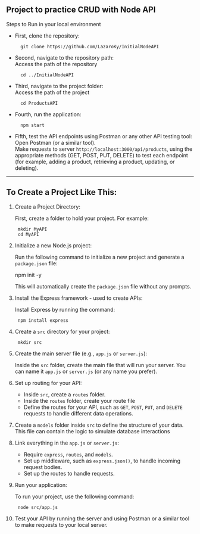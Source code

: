## Project to practice CRUD with Node API 

Steps to Run in your local environment  
- First, clone the repository:  

        git clone https://github.com/LazaroKy/InitialNodeAPI

- Second, navigate to the repository path:  
Access the path of the repository

        cd ../InitialNodeAPI

- Third, navigate to the project folder:  
Access the path of the project

        cd ProductsAPI

- Fourth, run the application:  

        npm start

- Fifth, test the API endpoints using Postman or any other API testing tool:    
Open Postman (or a similar tool).  
Make requests to server `http://localhost:3000/api/products`, using the appropriate methods (GET, POST, PUT, DELETE) to test each endpoint (for example, adding a product, retrieving a product, updating, or deleting). 


---
## To Create a Project Like This:

1. Create a Project Directory:

    First, create a folder to hold your project. For example:

        mkdir MyAPI
        cd MyAPI

2. Initialize a new Node.js project:

    Run the following command to initialize a new project and generate a `package.json` file:

    npm init -y

    This will automatically create the `package.json` file without any prompts.

3. Install the Express framework - used to create APIs:

    Install Express by running the command:

        npm install express

4. Create a `src` directory for your project:

        mkdir src

5. Create the main server file (e.g., `app.js` or `server.js`):

    Inside the `src` folder, create the main file that will run your server. You can name it `app.js` or `server.js` (or any name you prefer).

6. Set up routing for your API:

    - Inside `src`, create a `routes` folder.
    - Inside the `routes` folder, create your route file
    - Define the routes for your API, such as `GET`, `POST`, `PUT`, and `DELETE` requests to handle different data operations.

7. Create a `models` folder inside `src` to define the structure of your data. This file can contain the logic to simulate database interactions 

8. Link everything in the `app.js` or `server.js`:

    - Require `express`, `routes`, and `models`.
    - Set up middleware, such as `express.json()`, to handle incoming request bodies.
    - Set up the routes to handle requests.

9. Run your application:

    To run your project, use the following command:

        node src/app.js

10. Test your API by running the server and using Postman or a similar tool to make requests to your local server.
